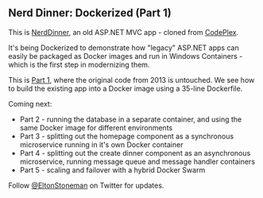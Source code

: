 
## Nerd Dinner: Dockerized (Part 1)

This is [NerdDinner](http://www.nerddinner.com), an old ASP.NET MVC app - cloned from [CodePlex](https://nerddinner.codeplex.com/SourceControl/changeset/2c36d1fc1a27d534684117ec287311fea85f800c).

It's being Dockerized to demonstrate how "legacy" ASP.NET apps can easily be packaged as Docker images and run in Windows Containers - which is the first step in modernizing them.

This is [Part 1](https://blog.sixeyed.com/dockerizing-nerd-dinner-part-1-running-a-legacy-asp-net-app-in-a-windows-container/), where the original code from 2013 is untouched. We see how to build the existing app into a Docker image using a 35-line Dockerfile.

Coming next:

* Part 2 - running the database in a separate container, and using the same Docker image for different environments
* Part 3 - splitting out the homepage component as a synchronous microservice running in it's own Docker container
* Part 4 - splitting out the create dinner component as an asynchronous microservice, running message queue and message handler containers
* Part 5 - scaling and failover with a hybrid Docker Swarm

Follow [@EltonStoneman](https://twitter.com/EltonStoneman) on Twitter for updates.
